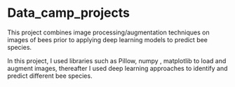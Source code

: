 # Data_camp_projects

This project combines image processing/augmentation techniques on images of bees prior to applying deep learning models to predict bee species. 

In this project, I used libraries such as Pillow, numpy , matplotlib to load and augment images, thereafter I used deep learning approaches to identify 
and predict different bee species.
